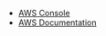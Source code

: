 * [AWS Console](https://console.aws.amazon.com)
* [AWS Documentation](https://docs.aws.amazon.com/msk/latest/developerguide/getting-started.html)
